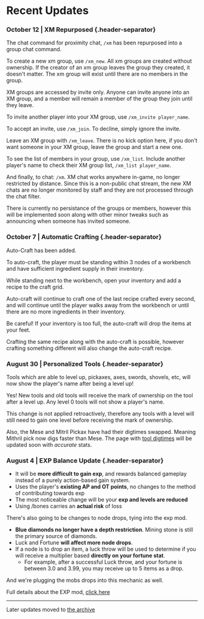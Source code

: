 # Recent Updates

### October 12 | XM Repurposed {.header-separator}

The chat command for proximity chat, `/xm` has been repurposed into a group chat command.

To create a new xm group, use `/xm_new`. All xm groups are created without ownership. If the creator of an xm group leaves the group they created, it doesn't matter. The xm group will exist until there are no members in the group.

XM groups are accessed by invite only. Anyone can invite anyone into an XM group, and a member will remain a member of the group they join until they leave.

To invite another player into your XM group, use `/xm_invite player_name`.

To accept an invite, use `/xm_join`. To decline, simply ignore the invite.

Leave an XM group with `/xm_leave`. There is no kick option here, if you don't want someone in your XM group, leave the group and start a new one.

To see the list of members in your group, use `/xm_list`. Include another player's name to check their XM group list, `/xm_list player_name`.

And finally, to chat: `/xm`. XM chat works anywhere in-game, no longer restricted by distance. Since this is a non-public chat stream, the new XM chats are no longer monitored by staff and they are not processed through the chat filter.

There is currently no persistance of the groups or members, however this will be implemented soon along with other minor tweaks such as announcing when someone has invited someone.

### October 7 | Automatic Crafting {.header-separator}

Auto-Craft has been added.

To auto-craft, the player must be standing within 3 nodes of a workbench and have sufficient ingredient supply in their inventory.

While standing next to the workbench, open your inventory and add a recipe to the craft grid.

Auto-craft will continue to craft one of the last recipe crafted every second, and will continue until the player walks away from the workbench or until there are no more ingredients in their inventory.

Be careful! If your inventory is too full, the auto-craft will drop the items at your feet.

Crafting the same recipe along with the auto-craft is possible, however crafting something different will also change the auto-craft recipe.

### August 30 | Personalized Tools {.header-separator}

Tools which are able to level up, pickaxes, axes, swords, shovels, etc, will now show the player's name after being a level up!

Yes! New tools and old tools will receive the mark of ownership on the tool after a level up. Any level 0 tools will not show a player's name.

This change is not applied retroactively, therefore any tools with a level will still need to gain one level before receiving the mark of ownership.

Also, the Mese and Mitril Pickax have had their digtimes swapped. Meaning Mithril pick now digs faster than Mese. The page with [tool digtimes](/pages/tools.html) will be updated soon with *accurate* stats.

### August 4 | EXP Balance Update {.header-separator}

- It will be **more difficult to gain exp**, and rewards balanced gameplay instead of a purely action-based gain system.
- Uses the player's **existing AP and OT points**, no changes to the method of contributing towards exp
- The most noticeable change will be your **exp and levels are reduced**
- Using /bones carries an **actual risk** of loss

There's also going to be changes to node drops, tying into the exp mod. 

- **Blue diamonds no longer have a depth restriction**. Mining stone is still the primary source of diamonds.
- Luck and Fortune **will affect more node drops**. 
- If a node is to drop an item, a luck throw will be used to determine if you will receive a multiplier based **directly on your fortune stat**. 
  - For example, after a successful Luck throw, and your fortune is between 3.0 and 3.99, you may receive up to 5 items as a drop.

And we're plugging the mobs drops into this mechanic as well.

Full details about the EXP mod, [click here](/pages/exp.html)

___


Later updates moved to [the archive](/pages/archive/index.html)

